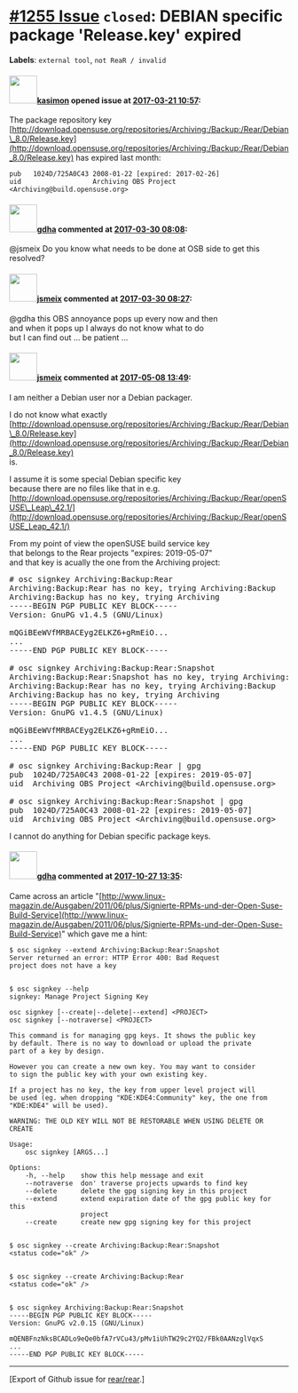 [\#1255 Issue](https://github.com/rear/rear/issues/1255) `closed`: DEBIAN specific package 'Release.key' expired
================================================================================================================

**Labels**: `external tool`, `not ReaR / invalid`

#### <img src="https://avatars.githubusercontent.com/u/78341?u=a5063a09e22ade55e5845166613fe942af9ac0ac&v=4" width="50">[kasimon](https://github.com/kasimon) opened issue at [2017-03-21 10:57](https://github.com/rear/rear/issues/1255):

The package repository key
[http://download.opensuse.org/repositories/Archiving:/Backup:/Rear/Debian\_8.0/Release.key](http://download.opensuse.org/repositories/Archiving:/Backup:/Rear/Debian_8.0/Release.key)
has expired last month:

    pub   1024D/725A0C43 2008-01-22 [expired: 2017-02-26]
    uid                  Archiving OBS Project <Archiving@build.opensuse.org>

#### <img src="https://avatars.githubusercontent.com/u/888633?u=cdaeb31efcc0048d3619651aa18dd4b76e636b21&v=4" width="50">[gdha](https://github.com/gdha) commented at [2017-03-30 08:08](https://github.com/rear/rear/issues/1255#issuecomment-290334848):

@jsmeix Do you know what needs to be done at OSB side to get this
resolved?

#### <img src="https://avatars.githubusercontent.com/u/1788608?u=925fc54e2ce01551392622446ece427f51e2f0ce&v=4" width="50">[jsmeix](https://github.com/jsmeix) commented at [2017-03-30 08:27](https://github.com/rear/rear/issues/1255#issuecomment-290339350):

@gdha this OBS annoyance pops up every now and then  
and when it pops up I always do not know what to do  
but I can find out ... be patient ...

#### <img src="https://avatars.githubusercontent.com/u/1788608?u=925fc54e2ce01551392622446ece427f51e2f0ce&v=4" width="50">[jsmeix](https://github.com/jsmeix) commented at [2017-05-08 13:49](https://github.com/rear/rear/issues/1255#issuecomment-299871881):

I am neither a Debian user nor a Debian packager.

I do not know what exactly  
[http://download.opensuse.org/repositories/Archiving:/Backup:/Rear/Debian\_8.0/Release.key](http://download.opensuse.org/repositories/Archiving:/Backup:/Rear/Debian_8.0/Release.key)  
is.

I assume it is some special Debian specific key  
because there are no files like that in e.g.  
[http://download.opensuse.org/repositories/Archiving:/Backup:/Rear/openSUSE\_Leap\_42.1/](http://download.opensuse.org/repositories/Archiving:/Backup:/Rear/openSUSE_Leap_42.1/)

From my point of view the openSUSE build service key  
that belongs to the Rear projects "expires: 2019-05-07"  
and that key is acually the one from the Archiving project:

<pre>
# osc signkey Archiving:Backup:Rear
Archiving:Backup:Rear has no key, trying Archiving:Backup
Archiving:Backup has no key, trying Archiving
-----BEGIN PGP PUBLIC KEY BLOCK-----
Version: GnuPG v1.4.5 (GNU/Linux)

mQGiBEeWVfMRBACEyg2ELKZ6+gRmEiO...
...
-----END PGP PUBLIC KEY BLOCK-----

# osc signkey Archiving:Backup:Rear:Snapshot      
Archiving:Backup:Rear:Snapshot has no key, trying Archiving:Backup:Rear
Archiving:Backup:Rear has no key, trying Archiving:Backup
Archiving:Backup has no key, trying Archiving
-----BEGIN PGP PUBLIC KEY BLOCK-----
Version: GnuPG v1.4.5 (GNU/Linux)

mQGiBEeWVfMRBACEyg2ELKZ6+gRmEiO...
...
-----END PGP PUBLIC KEY BLOCK-----

# osc signkey Archiving:Backup:Rear | gpg
pub  1024D/725A0C43 2008-01-22 [expires: 2019-05-07]
uid  Archiving OBS Project &lt;Archiving@build.opensuse.org&gt;

# osc signkey Archiving:Backup:Rear:Snapshot | gpg
pub  1024D/725A0C43 2008-01-22 [expires: 2019-05-07]
uid  Archiving OBS Project &lt;Archiving@build.opensuse.org&gt;
</pre>

I cannot do anything for Debian specific package keys.

#### <img src="https://avatars.githubusercontent.com/u/888633?u=cdaeb31efcc0048d3619651aa18dd4b76e636b21&v=4" width="50">[gdha](https://github.com/gdha) commented at [2017-10-27 13:35](https://github.com/rear/rear/issues/1255#issuecomment-339973090):

Came across an article
"[http://www.linux-magazin.de/Ausgaben/2011/06/plus/Signierte-RPMs-und-der-Open-Suse-Build-Service](http://www.linux-magazin.de/Ausgaben/2011/06/plus/Signierte-RPMs-und-der-Open-Suse-Build-Service)"
which gave me a hint:

    $ osc signkey --extend Archiving:Backup:Rear:Snapshot
    Server returned an error: HTTP Error 400: Bad Request
    project does not have a key


    $ osc signkey --help
    signkey: Manage Project Signing Key

    osc signkey [--create|--delete|--extend] <PROJECT>
    osc signkey [--notraverse] <PROJECT>

    This command is for managing gpg keys. It shows the public key
    by default. There is no way to download or upload the private
    part of a key by design.

    However you can create a new own key. You may want to consider
    to sign the public key with your own existing key.

    If a project has no key, the key from upper level project will
    be used (eg. when dropping "KDE:KDE4:Community" key, the one from
    "KDE:KDE4" will be used).

    WARNING: THE OLD KEY WILL NOT BE RESTORABLE WHEN USING DELETE OR CREATE

    Usage:
        osc signkey [ARGS...]

    Options:
        -h, --help    show this help message and exit
        --notraverse  don' traverse projects upwards to find key
        --delete      delete the gpg signing key in this project
        --extend      extend expiration date of the gpg public key for this
                      project
        --create      create new gpg signing key for this project


    $ osc signkey --create Archiving:Backup:Rear:Snapshot
    <status code="ok" />


    $ osc signkey --create Archiving:Backup:Rear
    <status code="ok" />


    $ osc signkey Archiving:Backup:Rear:Snapshot
    -----BEGIN PGP PUBLIC KEY BLOCK-----
    Version: GnuPG v2.0.15 (GNU/Linux)

    mQENBFnzNksBCADLo9eQe0bfA7rVCu43/pMv1iUhTW29c2YQ2/FBk0AANzglVqxS
    ...
    -----END PGP PUBLIC KEY BLOCK-----

------------------------------------------------------------------------

\[Export of Github issue for
[rear/rear](https://github.com/rear/rear).\]

